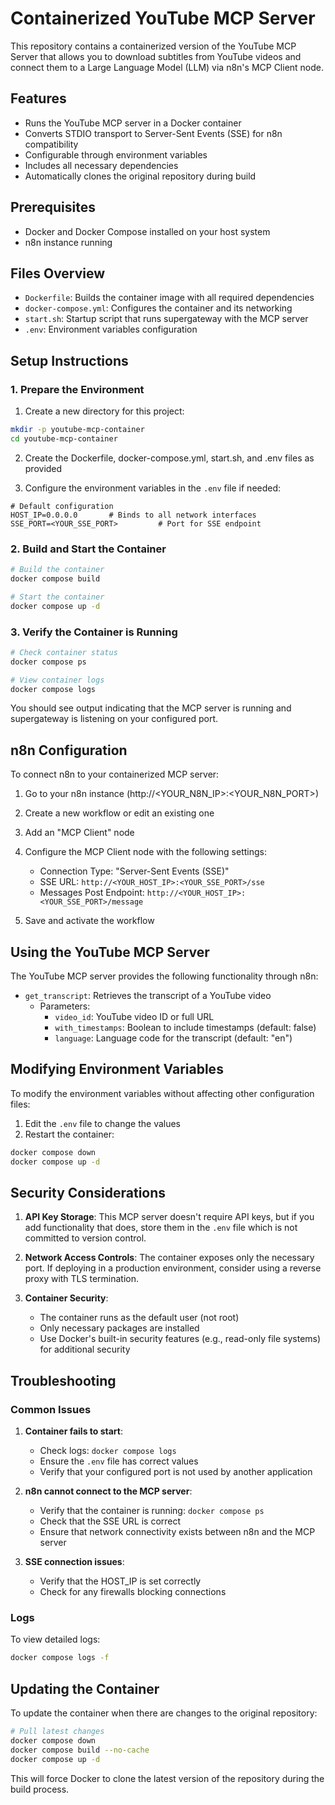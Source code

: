 # Containerized YouTube MCP Server

This repository contains a containerized version of the YouTube MCP Server that allows you to download subtitles from YouTube videos and connect them to a Large Language Model (LLM) via n8n's MCP Client node.

## Features

- Runs the YouTube MCP server in a Docker container
- Converts STDIO transport to Server-Sent Events (SSE) for n8n compatibility
- Configurable through environment variables
- Includes all necessary dependencies
- Automatically clones the original repository during build

## Prerequisites

- Docker and Docker Compose installed on your host system
- n8n instance running

## Files Overview

- `Dockerfile`: Builds the container image with all required dependencies
- `docker-compose.yml`: Configures the container and its networking
- `start.sh`: Startup script that runs supergateway with the MCP server
- `.env`: Environment variables configuration

## Setup Instructions

### 1. Prepare the Environment

1. Create a new directory for this project:

```bash
mkdir -p youtube-mcp-container
cd youtube-mcp-container
```

2. Create the Dockerfile, docker-compose.yml, start.sh, and .env files as provided

3. Configure the environment variables in the `.env` file if needed:

```properties
# Default configuration
HOST_IP=0.0.0.0       # Binds to all network interfaces
SSE_PORT=<YOUR_SSE_PORT>         # Port for SSE endpoint
```

### 2. Build and Start the Container

```bash
# Build the container
docker compose build

# Start the container
docker compose up -d
```

### 3. Verify the Container is Running

```bash
# Check container status
docker compose ps

# View container logs
docker compose logs
```

You should see output indicating that the MCP server is running and supergateway is listening on your configured port.

## n8n Configuration

To connect n8n to your containerized MCP server:

1. Go to your n8n instance (http://<YOUR_N8N_IP>:<YOUR_N8N_PORT>)
2. Create a new workflow or edit an existing one
3. Add an "MCP Client" node
4. Configure the MCP Client node with the following settings:
   - Connection Type: "Server-Sent Events (SSE)"
   - SSE URL: `http://<YOUR_HOST_IP>:<YOUR_SSE_PORT>/sse`
   - Messages Post Endpoint: `http://<YOUR_HOST_IP>:<YOUR_SSE_PORT>/message`

5. Save and activate the workflow

## Using the YouTube MCP Server

The YouTube MCP server provides the following functionality through n8n:

- `get_transcript`: Retrieves the transcript of a YouTube video
  - Parameters:
    - `video_id`: YouTube video ID or full URL
    - `with_timestamps`: Boolean to include timestamps (default: false)
    - `language`: Language code for the transcript (default: "en")

## Modifying Environment Variables

To modify the environment variables without affecting other configuration files:

1. Edit the `.env` file to change the values
2. Restart the container:

```bash
docker compose down
docker compose up -d
```

## Security Considerations

1. **API Key Storage**: This MCP server doesn't require API keys, but if you add functionality that does, store them in the `.env` file which is not committed to version control.

2. **Network Access Controls**: The container exposes only the necessary port. If deploying in a production environment, consider using a reverse proxy with TLS termination.

3. **Container Security**:
   - The container runs as the default user (not root)
   - Only necessary packages are installed
   - Use Docker's built-in security features (e.g., read-only file systems) for additional security

## Troubleshooting

### Common Issues

1. **Container fails to start**:
   - Check logs: `docker compose logs`
   - Ensure the `.env` file has correct values
   - Verify that your configured port is not used by another application

2. **n8n cannot connect to the MCP server**:
   - Verify that the container is running: `docker compose ps`
   - Check that the SSE URL is correct
   - Ensure that network connectivity exists between n8n and the MCP server

3. **SSE connection issues**:
   - Verify that the HOST_IP is set correctly
   - Check for any firewalls blocking connections

### Logs

To view detailed logs:

```bash
docker compose logs -f
```

## Updating the Container

To update the container when there are changes to the original repository:

```bash
# Pull latest changes
docker compose down
docker compose build --no-cache
docker compose up -d
```

This will force Docker to clone the latest version of the repository during the build process.
